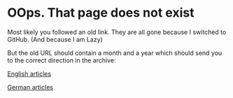 # OOps. That page does not exist

Most likely you followed an old link. They are all gone because I switched to GitHub. (And because I am Lazy)

But the old URL should contain a month and a year which should send you to the correct direction in the archive:

[English articles](/dotnetwork/en)

[German articles](/dotnetwork/de)
